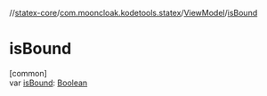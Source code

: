 //[statex-core](../../../index.md)/[com.mooncloak.kodetools.statex](../index.md)/[ViewModel](index.md)/[isBound](is-bound.md)

# isBound

[common]\
var [isBound](is-bound.md): [Boolean](https://kotlinlang.org/api/latest/jvm/stdlib/kotlin/-boolean/index.html)
